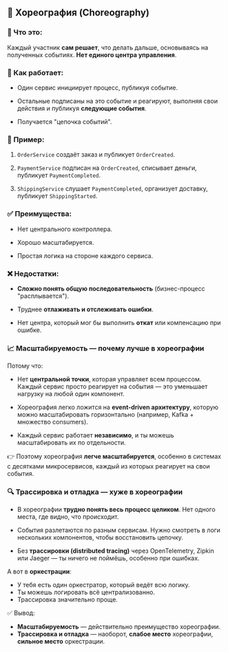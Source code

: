 ## 🕺 Хореография (Choreography)

### 📌 Что это:

Каждый участник **сам решает**, что делать дальше, основываясь на полученных событиях. **Нет единого центра управления**.

### 🔄 Как работает:

- Один сервис инициирует процесс, публикуя событие.
    
- Остальные подписаны на это событие и реагируют, выполняя свои действия и публикуя **следующие события**.
    
- Получается "цепочка событий".

### 🧠 Пример:

1. `OrderService` создаёт заказ и публикует `OrderCreated`.
    
2. `PaymentService` подписан на `OrderCreated`, списывает деньги, публикует `PaymentCompleted`.
    
3. `ShippingService` слушает `PaymentCompleted`, организует доставку, публикует `ShippingStarted`.

### ✅ Преимущества:

- Нет центрального контроллера.
    
- Хорошо масштабируется.
    
- Простая логика на стороне каждого сервиса.

### ❌ Недостатки:

- **Сложно понять общую последовательность** (бизнес-процесс "расплывается").
    
- Труднее **отлаживать и отслеживать ошибки**.
    
- Нет центра, который мог бы выполнить **откат** или компенсацию при ошибке.

### 📈 Масштабируемость — почему **лучше в хореографии**

Потому что:

- Нет **центральной точки**, которая управляет всем процессом. Каждый сервис просто реагирует на события — это уменьшает нагрузку на любой один компонент.

- Хореография легко ложится на **event-driven архитектуру**, которую можно масштабировать горизонтально (например, Kafka + множество consumers).

- Каждый сервис работает **независимо**, и ты можешь масштабировать их по отдельности.


👉 Поэтому хореография **легче масштабируется**, особенно в системах с десятками микросервисов, каждый из которых реагирует на свои события.

### 🔍 Трассировка и отладка — **хуже** в хореографии


- В хореографии **трудно понять весь процесс целиком**. Нет одного места, где видно, что происходит.

- События разлетаются по разным сервисам. Нужно смотреть в логи нескольких компонентов, чтобы восстановить цепочку.

- Без **трассировки (distributed tracing)** через OpenTelemetry, Zipkin или Jaeger — ты ничего не поймёшь, особенно при ошибках.

А вот в **оркестрации**:

- У тебя есть один оркестратор, который ведёт всю логику.
- Ты можешь логировать всё централизованно.
- Трассировка значительно проще.

✅ Вывод:

- **Масштабируемость** — действительно преимущество хореографии.
- **Трассировка и отладка** — наоборот, **слабое место** хореографии, **сильное место** оркестрации.